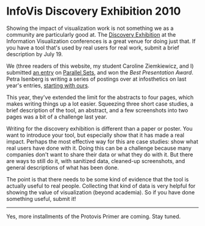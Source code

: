 # InfoVis Discovery Exhibition 2010

<p>Showing the impact of visualization work is not something we as a community are particularly good at. The <a href="http://www.discoveryexhibition.org/">Discovery Exhibition</a> at the Information Visualization conferences is a great venue for doing just that. If you have a tool that's used by real users for real work, submit a brief description by July 19.

We (three readers of this website, my student Caroline Ziemkiewicz, and I) submitted <a href="http://www.discoveryexhibition.org/pmwiki.php/Entries/Kosara2009">an entry</a> on <a href="/parallel-sets">Parallel Sets</a>, and won the <em>Best Presentation Award</em>. Petra Isenberg is writing a series of postings over at infosthetics on last year's entries, <a href="http://infosthetics.com/archives/2010/07/visweek_discovery_exhibition_submit_story_about_impact_of_visualization.html">starting with ours</a>.</p>

This year, they've extended the limit for the abstracts to four pages, which makes writing things up a lot easier. Squeezing three short case studies, a brief description of the tool, an abstract, and a few screenshots into two pages was a bit of a challenge last year.

Writing for the discovery exhibition is different than a paper or poster. You want to introduce your tool, but especially show that it has made a real impact. Perhaps the most effective way for this are case studies: show what real users have done with it. Doing this can be a challenge because many companies don't want to share their data or what they do with it. But there are ways to still do it, with sanitized data, cleaned-up screenshots, and general descriptions of what has been done.

The point is that there needs to be some kind of evidence that the tool is actually useful to real people. Collecting that kind of data is very helpful for showing the value of visualization (beyond academia). So if you have done something useful, submit it!

<hr>

Yes, more installments of the Protovis Primer are coming. Stay tuned.

